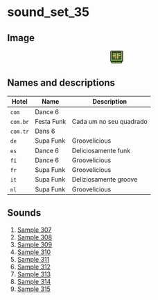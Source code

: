 # sound_set_35

## Image

<div align="center">

![sound_set_35](../uploads/imgs/35.gif)

</div>

## Names and descriptions

| Hotel | Name | Description |
|-|-|-|
| `com` | Dance 6 |  |
| `com.br` | Festa Funk | Cada um no seu quadrado |
| `com.tr` | Dans 6 |  |
| `de` | Supa Funk | Groovelicious |
| `es` | Dance 6 | Deliciosamente funk |
| `fi` | Dance 6 | Groovelicious |
| `fr` | Supa Funk | Groovelicious |
| `it` | Supa Funk | Deliziosamente groove |
| `nl` | Supa Funk | Groovelicious |

## Sounds

1. [Sample 307](../uploads/sounds/sound_machine_sample_307.mp3)
1. [Sample 308](../uploads/sounds/sound_machine_sample_308.mp3)
1. [Sample 309](../uploads/sounds/sound_machine_sample_309.mp3)
1. [Sample 310](../uploads/sounds/sound_machine_sample_310.mp3)
1. [Sample 311](../uploads/sounds/sound_machine_sample_311.mp3)
1. [Sample 312](../uploads/sounds/sound_machine_sample_312.mp3)
1. [Sample 313](../uploads/sounds/sound_machine_sample_313.mp3)
1. [Sample 314](../uploads/sounds/sound_machine_sample_314.mp3)
1. [Sample 315](../uploads/sounds/sound_machine_sample_315.mp3)